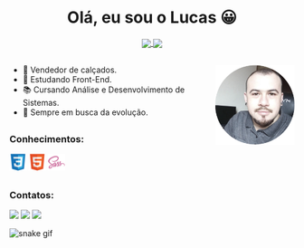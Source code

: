 <h1 align="center">Olá, eu sou o Lucas 😀</h1>

<div align="center">
  <a href="https://github.com/LucasCr95">
    <img height="200em" align="center" src="https://github-readme-stats.vercel.app/api?username=LucasCr95&show_icons=true&theme=transparent&rank_icon=github">
    <img height="200em" align="center" src="https://github-readme-stats.vercel.app/api/top-langs/?username=LucasCr95&layout=donut&theme=transparent">
  </a>
</div>

##

<div style="display: inline_block">
  <img align="right" src="https://github.com/LucasCr95/Arquivos/blob/main/img/img-me.png" width="140">
  
  - 🔭 Vendedor de calçados.
  - 🌱 Estudando Front-End.
  - 📚 Cursando Análise e Desenvolvimento de Sistemas.
  - 🚀 Sempre em busca da evolução.
</div>

##

<div style="display: inline_block">
  <h3>Conhecimentos:</h3>
  
  <img src="https://github.com/LucasCr95/Arquivos/blob/main/img/css3-original.svg" width="30">
  <img src="https://github.com/LucasCr95/Arquivos/blob/main/img/html5-original.svg" width="30">
  <img src="https://github.com/LucasCr95/Arquivos/blob/main/img/sass-original.svg" width="30">
</div>  

##

<div style="display:inline_block">
  <h3>Contatos:</h3>
  <a href="mailto:lucas.crr95@gmail.com"><img src="https://img.shields.io/badge/Gmail-D14836?style=for-the-badge&logo=gmail&logoColor=white" target="_blank"></a>
  <a href="https://www.linkedin.com/in/lucascr95/"><img src="https://img.shields.io/badge/LinkedIn-0077B5?style=for-the-badge&logo=linkedin&logoColor=white" target="_blank"></a>  
  <a href="https://www.instagram.com/_lucas.crr/"><img src="https://img.shields.io/badge/Instagram-E4405F?style=for-the-badge&logo=instagram&logoColor=white" target="_blank"></a>
</div>  

![snake gif](https://github.com/LucasCr95/LucasCr95/blob/output/github-contribution-grid-snake.svg)
